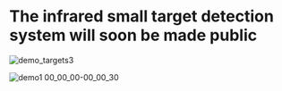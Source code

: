 # The infrared small target detection system will soon be made public

![demo_targets3](https://github.com/ice-flow/IRSTD-SYSTEM/assets/147463142/4ea02b87-9934-4736-956e-2d37b04ad3d4)

![demo1 00_00_00-00_00_30](https://github.com/ice-flow/IRSTD-SYSTEM/assets/147463142/bc1ca1f3-7519-4eb3-93bb-0da53bc957d0)

